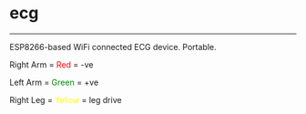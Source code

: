 # ecg

-----
ESP8266-based WiFi connected ECG device. Portable.

Right Arm = <span style="color:red">Red</span> = -ve

Left Arm = <span style="color:green">Green</span> = +ve

Right Leg = <span style="color:yellow">Yellow</span> = leg drive
